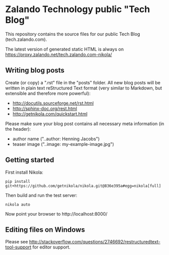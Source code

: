 Zalando Technology public "Tech Blog"
=====================================

This repository contains the source files for our public Tech Blog (tech.zalando.com).

The latest version of generated static HTML is always on https://proxy.zalando.net/tech.zalando.com-nikola/

Writing blog posts
------------------

Create (or copy) a ".rst" file in the "posts" folder.
All new blog posts will be written in plain text reStructured Text format (very similar to Markdown, but extensible and therefore more powerful):

* http://docutils.sourceforge.net/rst.html
* http://sphinx-doc.org/rest.html
* http://getnikola.com/quickstart.html

Please make sure your blog post contains all necessary meta information (in the header):

* author name ("..author: Henning Jacobs")
* teaser image ("..image: my-example-image.jpg")


Getting started
---------------

First install Nikola:

    pip install git+https://github.com/getnikola/nikola.git@836e395a#egg=nikola[full]

Then build and run the test server:

    nikola auto

Now point your browser to http://localhost:8000/

Editing files on Windows
------------------------

Please see http://stackoverflow.com/questions/2746692/restructuredtext-tool-support for editor support.
